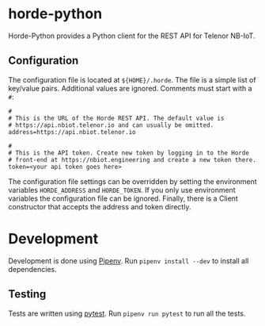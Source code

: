 # horde-python
Horde-Python provides a Python client for the REST API for Telenor NB-IoT.

## Configuration

The configuration file is located at `${HOME}/.horde`. The file is a simple
list of key/value pairs. Additional values are ignored. Comments must start
with a `#`:

    #
    # This is the URL of the Horde REST API. The default value is
    # https://api.nbiot.telenor.io and can usually be omitted.
    address=https://api.nbiot.telenor.io

    #
    # This is the API token. Create new token by logging in to the Horde
    # front-end at https://nbiot.engineering and create a new token there.
    token=<your api token goes here>


The configuration file settings can be overridden by setting the environment
variables `HORDE_ADDRESS` and `HORDE_TOKEN`. If you only use environment variables
the configuration file can be ignored.  Finally, there is a Client constructor that
accepts the address and token directly.

# Development

Development is done using [Pipenv](https://docs.pipenv.org/).  Run `pipenv install --dev` to install all dependencies.

## Testing

Tests are written using [pytest](https://pytest.org/).  Run `pipenv run pytest` to run all the tests.